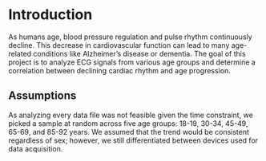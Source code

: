 # Introduction
As humans age, blood pressure regulation and pulse rhythm continuously decline. 
This decrease in cardiovascular function can lead to many age-related conditions like Alzheimer’s disease or dementia. 
The goal of this project is to analyze ECG signals from various age groups and determine a correlation between declining cardiac rhythm and age progression. 

## Assumptions
As analyzing every data file was not feasible given the time constraint, we picked a sample at random across five age groups: 18-19, 30-34, 45-49, 65-69, and 85-92 years.
We assumed that the trend would be consistent regardless of sex; however, we still differentiated between devices used for data acquisition. 
